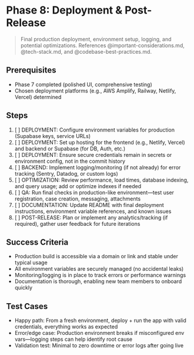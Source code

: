# Phase 8: Deployment & Post-Release

> Final production deployment, environment setup, logging, and potential optimizations. References @important-considerations.md, @tech-stack.md, and @codebase-best-practices.md.

## Prerequisites
- Phase 7 completed (polished UI, comprehensive testing)
- Chosen deployment platforms (e.g., AWS Amplify, Railway, Netlify, Vercel) determined

## Steps
1. [ ] DEPLOYMENT: Configure environment variables for production (Supabase keys, service URLs)  
2. [ ] DEPLOYMENT: Set up hosting for the frontend (e.g., Netlify, Vercel) and backend or Supabase (for DB, Auth, etc.)  
3. [ ] DEPLOYMENT: Ensure secure credentials remain in secrets or environment config, not in the commit history  
4. [ ] BACKEND: Implement logging/monitoring (if not already) for error tracking (Sentry, Datadog, or custom logs)  
5. [ ] OPTIMIZATION: Review performance, load times, database indexing, and query usage; add or optimize indexes if needed  
6. [ ] QA: Run final checks in production-like environment—test user registration, case creation, messaging, attachments  
7. [ ] DOCUMENTATION: Update README with final deployment instructions, environment variable references, and known issues  
8. [ ] POST-RELEASE: Plan or implement any analytics/tracking (if required), gather user feedback for future iterations

## Success Criteria
- Production build is accessible via a domain or link and stable under typical usage  
- All environment variables are securely managed (no accidental leaks)  
- Monitoring/logging is in place to track errors or performance warnings  
- Documentation is thorough, enabling new team members to onboard quickly

## Test Cases
- Happy path: From a fresh environment, deploy + run the app with valid credentials, everything works as expected  
- Error/edge case: Production environment breaks if misconfigured env vars—logging steps can help identify root cause  
- Validation test: Minimal to zero downtime or error logs after going live 